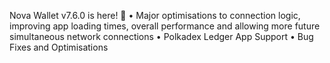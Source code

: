 Nova Wallet v7.6.0 is here! 🎁
 • Major optimisations to connection logic, improving app loading times, overall performance and allowing more future simultaneous network connections 
 • Polkadex Ledger App Support
 • Bug Fixes and Optimisations